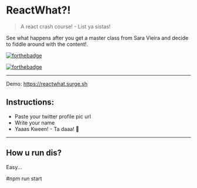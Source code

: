 # ReactWhat?! 
> A react crash course! - List ya sistas!

See what happens after you get a master class from Sara Vieira and decide to fiddle around with the content!.

[![forthebadge](https://forthebadge.com/images/badges/fuck-it-ship-it.svg)](https://forthebadge.com)

[![forthebadge](https://forthebadge.com/images/badges/you-didnt-ask-for-this.svg)](https://forthebadge.com)

----
Demo: https://reactwhat.surge.sh

## Instructions:

* Paste your twitter profile pic url
* Write your name
* Yaaas Kween! - Ta daaa! 💅

-----
## How u run dis?

Easy...

#npm run start
